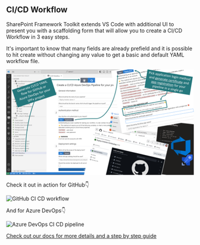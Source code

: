 ##  CI/CD Workflow

SharePoint Framework Toolkit extends VS Code with additional UI to present you with a scaffolding form that will allow you to create a CI/CD Workflow in 3 easy steps.

It's important to know that many fields are already prefield and it is possible to hit create without changing any value to get a basic and default YAML workflow file.

![CI CD pipeline](../images/CICD-pipeline.png)

Check it out in action for GitHub👇

![GitHub CI CD workflow](../images/gh-ci-cd.gif)

And for Azure DevOps👇

![Azure DevOps CI CD pipeline](../images/azdo-ci-cd.gif)

[Check out our docs for more details and a step by step guide](https://github.com/pnp/vscode-viva/wiki/5.5-Actions#cicd-github-workflow)